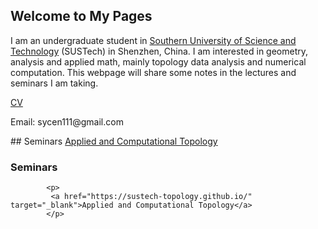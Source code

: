 ## Welcome to My Pages
I am an undergraduate student in [Southern University of Science and Technology](https://www.sustech.edu.cn/) (SUSTech) in Shenzhen, China. I am interested in geometry, analysis and applied math, mainly topology data analysis and numerical computation. This webpage will share some notes in the lectures and seminars I am taking.

 
<p>
 <a href="CV_SiyuCen.pdf" target="_blank">CV</a>
 </p>
 
 <p>
  Email: sycen111@gmail.com
 </p>
 ## Seminars
  <a href="https://sustech-topology.github.io/" target="_blank">Applied and Computational Topology</a> 
<h3><a id="T"></a>Seminars</h3>

            <p>
             <a href="https://sustech-topology.github.io/" target="_blank">Applied and Computational Topology</a> 
            </p>

